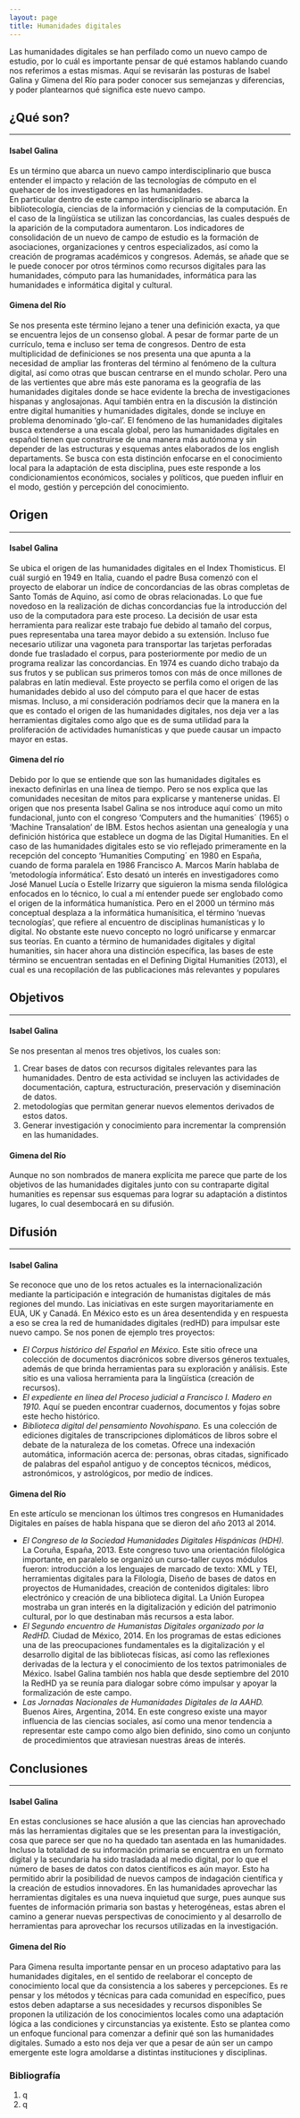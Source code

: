 ```yaml
---
layout: page
title: Humanidades digitales
---
```

Las humanidades digitales se han perfilado como un nuevo campo de estudio, por lo cuál es importante pensar de qué estamos hablando cuando nos referimos a estas mismas. Aquí se  revisarán las posturas de Isabel Galina y Gimena del Río para poder conocer sus semejanzas y diferencias, y poder plantearnos qué significa este nuevo campo.

## ¿Qué son? 
***
#### Isabel Galina
Es un término que abarca un nuevo campo interdisciplinario que busca entender el impacto y relación de las tecnologías de cómputo en el quehacer de los investigadores en las humanidades.  
En particular dentro de este campo interdisciplinario se abarca la bibliotecología, ciencias de la información y ciencias de la computación. En el caso de la lingüística se
utilizan las concordancias, las cuales después de la aparición de la computadora aumentaron.
Los indicadores de consolidación de un nuevo de campo de estudio es la formación de asociaciones, organizaciones y centros especializados, así como la creación de programas
académicos y congresos. 
Además, se añade que se le puede conocer por otros términos como recursos digitales para las humanidades, cómputo para las humanidades, informática para las humanidades e
informática digital y cultural.

#### Gimena del Río 
Se nos presenta este término lejano a tener una definición exacta, ya que se encuentra lejos de un consenso global. A pesar de formar parte de un currículo, tema e incluso ser
tema de congresos. Dentro de esta multiplicidad de definiciones se nos presenta una que apunta a la necesidad de ampliar las fronteras del término al fenómeno de la cultura
digital, así como otras que buscan centrarse en el mundo scholar. 
Pero una de las vertientes que abre más este panorama es la geografía de las humanidades digitales donde se hace evidente la brecha de investigaciones hispanas y anglosajonas. 
Aquí también entra en la discusión la distinción entre digital humanities y humanidades digitales, donde se incluye en problema denominado ‘glo-cal’. El fenómeno de las
humanidades digitales busca extenderse a una escala global, pero las humanidades digitales en español tienen que construirse de una manera más autónoma y sin depender de las
estructuras y esquemas antes elaborados de los english departaments. Se busca con esta distinción enfocarse en el conocimiento local para la adaptación de esta disciplina, pues
este responde a los condicionamientos económicos, sociales y políticos, que pueden influir en el modo, gestión y percepción del conocimiento.

## Origen 
***
#### Isabel Galina
Se ubica el origen de las humanidades digitales en el Index Thomisticus. El cuál surgió en 1949 en Italia, cuando el padre Busa comenzó con el proyecto de elaborar un índice de
concordancias de las obras completas de Santo Tomás de Aquino, así como de obras relacionadas. Lo que fue novedoso en la realización de dichas concordancias fue la introducción
del uso de la computadora para este proceso. La decisión de usar esta herramienta para realizar este trabajo fue debido al tamaño del corpus, pues representaba una tarea mayor
debido a su extensión. Incluso fue necesario utilizar una vagoneta para transportar las tarjetas perforadas donde fue trasladado el corpus, para posteriormente por medio de un
programa realizar las concordancias. 
En 1974 es cuando dicho trabajo da sus frutos y se publican sus primeros tomos con más de once millones de palabras en latín medieval. Este proyecto se perfila como el origen de
las humanidades debido al uso del cómputo para el que hacer de estas mismas.  Incluso, a mí consideración podríamos decir que la manera en la que es contado el origen de las
humanidades digitales, nos deja ver a las herramientas digitales como algo que es de suma utilidad para la proliferación de actividades humanísticas y que puede causar un
impacto mayor en estas. 

#### Gimena del río 
Debido por lo que se entiende que son las humanidades digitales es inexacto definirlas en una línea de tiempo. Pero se nos explica que las comunidades necesitan de mitos para
explicarse y mantenerse unidas.
El origen que nos presenta Isabel Galina se nos introduce aquí como un mito fundacional, junto con el congreso ‘Computers and the humanities´ (1965) o ‘Machine Transalation’ de
IBM. Estos hechos asientan una genealogía y una definición histórica que establece un dogma de las Digital Humanities. 
En el caso de las humanidades digitales esto se vio reflejado primeramente en la recepción del concepto ‘Humanities Computing´ en 1980 en España, cuando de forma paralela en
1986 Francisco A. Marcos Marín hablaba de ‘metodología informática’. Esto desató un interés en investigadores como José Manuel Lucía o Estelle Irizarry que siguieron la misma
senda filológica enfocados en lo técnico, lo cual a mí entender puede ser englobado como el origen de la informática humanística. Pero en el 2000 un término más conceptual
desplaza a la informática humanísitica, el término ‘nuevas tecnologías’, que refiere al encuentro de disciplinas humanísticas y lo digital. No obstante este nuevo concepto no
logró unificarse y enmarcar sus teorías. 
En cuanto a término de humanidades digitales y digital humanities, sin hacer ahora una distinción específica, las bases de este término se encuentran sentadas en el Defining
Digital Humanities (2013), el cual es una recopilación de las publicaciones más relevantes y populares

## Objetivos
***
#### Isabel Galina 
Se nos presentan al menos tres objetivos, los cuales son:
1. Crear bases de datos con recursos digitales relevantes para las humanidades. Dentro de esta actividad se incluyen las actividades de documentación, captura, estructuración, preservación y diseminación de datos.
2. metodologías que permitan generar nuevos elementos derivados de estos datos. 
3. Generar investigación y conocimiento para incrementar la comprensión en las humanidades. 

#### Gimena del Río 
Aunque no son nombrados de manera explícita me parece que parte de los objetivos de las humanidades digitales junto con su contraparte digital humanities es repensar sus
esquemas para lograr su adaptación a distintos lugares, lo cual desembocará en su difusión. 

## Difusión 
***
#### Isabel Galina 
Se reconoce que uno de los retos actuales es la internacionalización mediante la participación e integración de humanistas digitales de más regiones del mundo. 
Las iniciativas en este surgen mayoritariamente en EUA, UK y Canadá. En México esto es un área desentendida y en respuesta a eso se crea la red de humanidades digitales (redHD)
para impulsar este nuevo campo. 
Se nos ponen de ejemplo tres proyectos: 
 - *El Corpus histórico del Español en México.*
Este sitio ofrece una colección de documentos diacrónicos sobre diversos géneros textuales, además de que brinda herramientas para su exploración y análisis. Este sitio es una
valiosa herramienta para la lingüística (creación de recursos). 
 - *El expediente en línea del Proceso judicial a Francisco I. Madero en 1910.*
Aquí se pueden encontrar cuadernos, documentos y fojas sobre este hecho histórico.
 - *Biblioteca digital del pensamiento Novohispano.*
Es una colección de ediciones digitales de transcripciones diplomáticos de libros sobre el debate de la naturaleza de los cometas. Ofrece una indexación automática, información
acerca de: personas, obras citadas, significado de palabras del español antiguo y de conceptos técnicos, médicos, astronómicos, y astrológicos, por medio de índices.

#### Gimena del Río 
En este artículo se mencionan los últimos tres congresos en Humanidades Digitales en países de habla hispana que se dieron del año 2013 al 2014. 
 - *El Congreso de la Sociedad Humanidades Digitales Hispánicas (HDH).* La Coruña, España, 2013. 
Este congreso tuvo una orientación filológica importante, en paralelo se organizó un curso-taller cuyos módulos fueron: introducción a los lenguajes de
marcado de texto: XML y TEI, herramientas digitales para la Filología, Diseño de bases de datos en proyectos de Humanidades, creación de contenidos digitales: libro electrónico
y creación de una biblioteca digital.
La Unión Europea mostraba un gran interés en la digitalización y edición del patrimonio cultural, por lo que destinaban más recursos a esta
labor. 
 - *El Segundo encuentro de Humanistas Digitales organizado por la RedHD.* Ciudad de México, 2014.
En los programas de estas ediciones una de las preocupaciones fundamentales es la digitalización y el desarrollo digital de las bibliotecas físicas, así como las reflexiones
derivadas de la lectura y el conocimiento de los textos patrimoniales de México. 
Isabel Galina también nos habla que desde septiembre del 2010 la RedHD ya se reunía para dialogar sobre cómo impulsar y apoyar la formalización de este campo. 
 - *Las Jornadas Nacionales de Humanidades Digitales de la AAHD.* Buenos Aires, Argentina, 2014.
En este congreso existe una mayor influencia de las ciencias sociales, así como una menor tendencia a representar este campo como algo bien definido, sino como un conjunto de
procedimientos que atraviesan nuestras áreas de interés. 

## Conclusiones 
***
#### Isabel Galina 
En estas conclusiones se hace alusión a que las ciencias han aprovechado más las herramientas digitales que se les presentan para la investigación, cosa que parece ser que no ha
quedado tan asentada en las humanidades. Incluso la totalidad de su información primaria se encuentra en un formato digital y la secundaria ha sido trasladada al medio digital,
por lo que el número de bases de datos con datos científicos es aún mayor.
Esto ha permitido abrir la posibilidad de nuevos campos de indagación científica y la creación de estudios innovadores.
En las humanidades aprovechar las herramientas digitales es una nueva inquietud que surge, pues aunque sus fuentes de información primaria son bastas y heterogéneas, estas abren
el camino a generar nuevas perspectivas de conocimiento y al desarrollo de herramientas para aprovechar los recursos utilizadas en la investigación. 

#### Gimena del Río 
Para Gimena resulta importante pensar en un proceso adaptativo para las humanidades digitales, en el sentido de reelaborar el concepto de conocimiento local que da consistencia
a los saberes y percepciones. Es re pensar y los métodos y técnicas para cada comunidad en específico, pues estos deben adaptarse a sus necesidades y recursos disponibles
Se proponen la utilización de los conocimientos locales como una adaptación lógica a las condiciones y circunstancias ya existente. Esto se plantea como un enfoque funcional
para comenzar a definir qué son las humanidades digitales. 
Sumado a esto nos deja ver que a pesar de aún ser un campo emergente este logra amoldarse a distintas instituciones y disciplinas. 

### Bibliografía 
1. q
2. q



 








